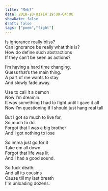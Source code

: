 ```yaml
---
title: "Meh?"
date: 2018-10-01T14:19:00-04:00
showDate: false
draft: false
tags: ["poem","fight"]
---
```


Is ignorance really bliss?  
Can ignorance be really what this is?  
How do define such abstractions  
If they can’t be seen as actions?  

I’m having a hard time changing.  
Guess that’s the main thing.  
A part of me wants to stay  
And slowly fade away.  

Use to call it a demon  
Now I’m dreamin.  
It was something I had to fight until I gave it all  
Now I’m questioning if I should just hang real tall  

But I got so much to live for,  
So much to do.  
Forgot that I was a big brother  
And I got nothing to lose  

So imma just go for it  
Take em all down.  
Forgot that life was lit  
And I had a good sound.  

So fuck death  
And all its cousins  
Cause till my last breath  
I'm unloading dozens.  
